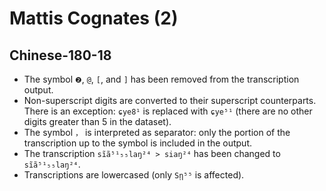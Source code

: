 # Mattis Cognates (2)



## Chinese-180-18

* The symbol `❷`, `@`, `[`, and `]` has been removed from the transcription
  output.
* Non-superscript digits are converted to their superscript counterparts. There
  is an exception: `ɕye8¹` is replaced with `ɕye⁵¹` (there are no other digits
  greater than 5 in the dataset).
* The symbol `，` is interpreted as separator: only the portion of the
  transcription up to the symbol is included in the output.
* The transcription `sĩã⁵¹₅₅laŋ²⁴ > siaŋ²⁴` has been changed to `sĩã⁵¹₅₅laŋ²⁴`.
* Transcriptions are lowercased (only `Sῃ⁵⁵` is affected).



